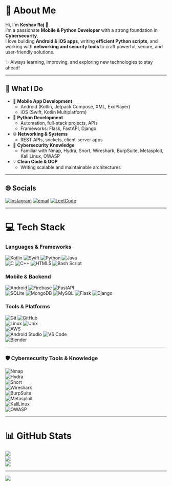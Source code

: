 # 💫 About Me  

Hi, I'm **Keshav Raj** 👋  
I’m a passionate **Mobile & Python Developer** with a strong foundation in **Cybersecurity**.  
I love building **Android & iOS apps**, writing **efficient Python scripts**, and working with **networking and security tools** to craft powerful, secure, and user-friendly solutions.  

✨ Always learning, improving, and exploring new technologies to stay ahead!  

---

## 🚀 What I Do  

- 📱 **Mobile App Development**  
  - Android (Kotlin, Jetpack Compose, XML, ExoPlayer)  
  - iOS (Swift, Kotlin Multiplatform)  
- 🐍 **Python Development**  
  - Automation, full-stack projects, APIs  
  - Frameworks: Flask, FastAPI, Django  
- 🌐 **Networking & Systems**  
  - REST APIs, sockets, client-server apps  
- 🔐 **Cybersecurity Knowledge**  
  - Familiar with Nmap, Hydra, Snort, Wireshark, BurpSuite, Metasploit, Kali Linux, OWASP  
- 💡 **Clean Code & OOP**  
  - Writing scalable and maintainable architectures  

---

## 🌐 Socials  

[![Instagram](https://img.shields.io/badge/Instagram-%23E4405F.svg?logo=Instagram&logoColor=white)](https://instagram.com/__singh_keshav__) [![email](https://img.shields.io/badge/Email-D14836?logo=gmail&logoColor=white)](mailto:keshavrajbingo@gmail.com) [![LeetCode](https://img.shields.io/badge/LeetCode-000000?logo=LeetCode&logoColor=yellow)](https://leetcode.com/u/Keshavraj12/)

---

# 💻 Tech Stack  

### Languages & Frameworks  
![Kotlin](https://img.shields.io/badge/kotlin-%237F52FF.svg?style=for-the-badge&logo=kotlin&logoColor=white)  ![Swift](https://img.shields.io/badge/Swift-FA7343?style=for-the-badge&logo=swift&logoColor=white)  ![Python](https://img.shields.io/badge/python-3670A0?style=for-the-badge&logo=python&logoColor=ffdd54)  ![Java](https://img.shields.io/badge/java-%23ED8B00.svg?style=for-the-badge&logo=openjdk&logoColor=white)  
![C](https://img.shields.io/badge/c-%2300599C.svg?style=for-the-badge&logo=c&logoColor=white)  ![C++](https://img.shields.io/badge/c++-%2300599C.svg?style=for-the-badge&logo=c%2B%2B&logoColor=white)  ![HTML5](https://img.shields.io/badge/html5-%23E34F26.svg?style=for-the-badge&logo=html5&logoColor=white)  ![Bash Script](https://img.shields.io/badge/bash_script-%23121011.svg?style=for-the-badge&logo=gnu-bash&logoColor=white)  

### Mobile & Backend  
![Android](https://img.shields.io/badge/Android-3DDC84?style=for-the-badge&logo=android&logoColor=white)  ![Firebase](https://img.shields.io/badge/Firebase-FFCA28?style=for-the-badge&logo=firebase&logoColor=black)  ![FastAPI](https://img.shields.io/badge/FastAPI-009688?style=for-the-badge&logo=fastapi&logoColor=white)  
![SQLite](https://img.shields.io/badge/sqlite-%2307405e.svg?style=for-the-badge&logo=sqlite&logoColor=white)  ![MongoDB](https://img.shields.io/badge/MongoDB-%234ea94b.svg?style=for-the-badge&logo=mongodb&logoColor=white)  ![MySQL](https://img.shields.io/badge/mysql-4479A1.svg?style=for-the-badge&logo=mysql&logoColor=white) 
![Flask](https://img.shields.io/badge/flask-%23000.svg?style=for-the-badge&logo=flask&logoColor=white)  ![Django](https://img.shields.io/badge/django-%23092E20.svg?style=for-the-badge&logo=django&logoColor=white)  
 

### Tools & Platforms  
![Git](https://img.shields.io/badge/git-%23F05033.svg?style=for-the-badge&logo=git&logoColor=white)  ![GitHub](https://img.shields.io/badge/github-%23121011.svg?style=for-the-badge&logo=github&logoColor=white)  
![Linux](https://img.shields.io/badge/Linux-FCC624?style=for-the-badge&logo=linux&logoColor=black)  ![Unix](https://img.shields.io/badge/Unix-000000?style=for-the-badge&logo=unix&logoColor=white)  
![AWS](https://img.shields.io/badge/AWS-%23FF9900.svg?style=for-the-badge&logo=amazon-aws&logoColor=white)  
![Android Studio](https://img.shields.io/badge/Android%20Studio-3DDC84?style=for-the-badge&logo=android-studio&logoColor=white)  ![VS Code](https://img.shields.io/badge/VS%20Code-0078d7.svg?style=for-the-badge&logo=visual-studio-code&logoColor=white)  
![Blender](https://img.shields.io/badge/blender-%23F5792A.svg?style=for-the-badge&logo=blender&logoColor=white)  

---

### 🛡 Cybersecurity Tools & Knowledge  

![Nmap](https://img.shields.io/badge/Nmap-004170?style=for-the-badge&logo=gnu-bash&logoColor=white)  
![Hydra](https://img.shields.io/badge/Hydra-000000?style=for-the-badge&logo=linux&logoColor=white)  
![Snort](https://img.shields.io/badge/Snort-FF3366?style=for-the-badge&logo=snort&logoColor=white)  
![Wireshark](https://img.shields.io/badge/Wireshark-1679A7?style=for-the-badge&logo=wireshark&logoColor=white)  
![BurpSuite](https://img.shields.io/badge/Burp%20Suite-FF6633?style=for-the-badge&logo=burpsuite&logoColor=white)  
![Metasploit](https://img.shields.io/badge/Metasploit-000000?style=for-the-badge&logo=metasploit&logoColor=blue)  
![KaliLinux](https://img.shields.io/badge/Kali%20Linux-557C94?style=for-the-badge&logo=kalilinux&logoColor=white)  
![OWASP](https://img.shields.io/badge/OWASP-000000?style=for-the-badge&logo=owasp&logoColor=white)  

---

# 📊 GitHub Stats  

![](https://github-readme-stats.vercel.app/api?username=blackshark1213&theme=dark&hide_border=false&include_all_commits=false&count_private=false)  
![](https://nirzak-streak-stats.vercel.app/?user=blackshark1213&theme=dark&hide_border=false)  
![](https://github-readme-stats.vercel.app/api/top-langs/?username=blackshark1213&theme=dark&hide_border=false&include_all_commits=false&count_private=false&layout=compact)  

---

[![](https://visitcount.itsvg.in/api?id=blackshark1213&icon=0&color=0)](https://visitcount.itsvg.in)  

<!-- Proudly created with GPRM ( https://gprm.itsvg.in ) -->
